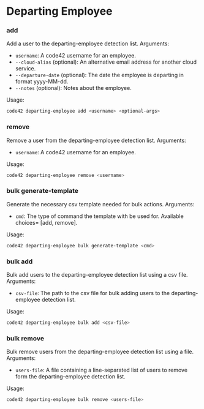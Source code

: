 # Departing Employee

### add

Add a user to the departing-employee detection list. Arguments:
* `username`: A code42 username for an employee.
* `--cloud-alias` (optional): An alternative email address for another cloud service.
* `--departure-date` (optional): The date the employee is departing in format yyyy-MM-dd.
* `--notes` (optional): Notes about the employee.

Usage:
```bash
code42 departing-employee add <username> <optional-args>
```


### remove

Remove a user from the departing-employee detection list. Arguments:
* `username`: A code42 username for an employee.

Usage:
```bash
code42 departing-employee remove <username>
```

### bulk generate-template

Generate the necessary csv template needed for bulk actions. Arguments:
* `cmd`: The type of command the template with be used for. Available choices= [add, remove].

Usage:
```bash
code42 departing-employee bulk generate-template <cmd>
```

### bulk add

Bulk add users to the departing-employee detection list using a csv file. Arguments:
* `csv-file`: The path to the csv file for bulk adding users to the departing-employee detection list.

Usage:
```bash
code42 departing-employee bulk add <csv-file>
```

### bulk remove

Bulk remove users from the departing-employee detection list using a file. Arguments:
* `users-file`: A file containing a line-separated list of users to remove form the departing-employee detection
    list.

Usage:
```bash
code42 departing-employee bulk remove <users-file>
```
